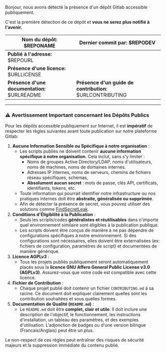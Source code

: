 Bonjour, nous avons détecté la présence d'un dépôt Gitlab accessible publiquement.

C'est la première détection de ce dépôt et **vous ne serez plus notifié à l'avenir.**

| **Nom du dépôt:** $REPONAME | **Dernier commit par:** $REPODEV |
|---|---|
| **Publié à l'adresse:** $REPOURL | |
| **Présence d'une licence:** $URLLICENSE | |
| **Présence d'une documentation:** $URLREADME | **Présence d'un guide de contribution:** $URLCONTRIBUTING |

---

### ⚠️ Avertissement Important concernant les Dépôts Publics

Pour les dépôts accessible publiquement sur Internet, il est **impératif** de respecter les règles suivantes avant toute publication sur notre plateforme Gitlab:

1.  **Aucune Information Sensible ou Spécifique à notre organisation** :
    *   Les scripts publiés ne doivent contenir **aucune information spécifique à notre organisation**. Cela inclut, sans s'y limiter :
        *   Noms de groupes Active Directory/LDAP, noms d'utilisateurs, noms de machines, noms de domaines internes.
        *   Adresses IP internes, noms de serveurs, chemins de fichiers réseau spécifiques, schémas,
        *   **Absolument aucun secret** : mots de passe, clés API, certificats, identifiants, tokens, etc.
    *   Toute information qui pourrait identifier notre infrastructure ou nos pratiques internes doit être **abstraite, généralisée ou supprimée**.
    *   Afin de détecter la présence de secret, vous pouvez utiliser des solutions comme [FindSecretLeak](https://gitlab.villejuif.fr/depots-public/findsecretsleak).
2.  **Conditions d'Éligibilité à la Publication** :
    *   Seuls les scripts/codes **généralistes et réutilisables** dans n'importe quel environnement similaire sont éligibles à la publication publique.
    *   Les scripts doivent être conçus de manière à ne pas dépendre de configurations spécifiques à notre environnement. Si des configurations sont nécessaires, elles doivent être externalisées (ex: fichiers de configuration, paramètres de script) et documentées de manière générique.
3.  **Licence AGPLv3** :
    *   Tous les projets publiés publiquement seront automatiquement placés sous la **licence GNU Affero General Public License v3.0 (AGPLv3)**. Assurez-vous que votre code est compatible avec cette licence.
4.  **Fichier de Contribution** :
    *   Chaque projet publié doit contenir un fichier `CONTRIBUTING.md` à sa racine. Ce document doit expliquer clairement quelles sont les contribution souhaitées et sous quelles formes.
5.  **Documentation de Qualité (`README.md`)** :
    *   Le `README.md` doit être **complet, clair et utile**. Il doit inclure une description de l'objectif, le fonctionnement, les instructions d'installation, un tableau des paramètres, et des exemples d'utilisation. L'adjonction de badges ou d'une version bilingue (Francais/Anglais) peut être un plus.

Le non-respect de ces règles peut entraîner des risques de sécurité majeurs et la suppression immédiate du contenu publié.
